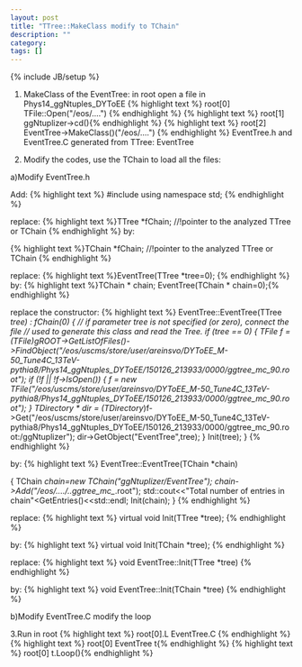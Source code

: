 ```yaml
---
layout: post
title: "TTree::MakeClass modify to TChain"
description: ""
category: 
tags: []
---
```

{% include JB/setup %}

1. MakeClass of the EventTree:
in root open a file in Phys14_ggNtuples_DYToEE
{% highlight text %} root[0] TFile::Open("/eos/....") {% endhighlight %}
{% highlight text %} root[1] ggNtuplizer->cd(){% endhighlight %}
{% highlight text %} root[2] EventTree->MakeClass()("/eos/....") {% endhighlight %}
EventTree.h and EventTree.C generated from TTree: EventTree

2. Modify the codes, use the TChain to load all the files:

a)Modify EventTree.h

Add:
{% highlight text %}
#include<iostream>
using namespace std;
{% endhighlight %}

replace:
{% highlight text %}TTree    *fChain;   //!pointer to the analyzed TTree or TChain
 {% endhighlight %}
by:

{% highlight text %}TChain    *fChain;   //!pointer to the analyzed TTree or TChain
{% endhighlight %}

replace:
{% highlight text %}EventTree(TTree *tree=0); {% endhighlight %}
by:
{% highlight text %}TChain * chain; EventTree(TChain * chain=0);{% endhighlight %}

replace the constructor:
{% highlight text %}
EventTree::EventTree(TTree *tree) : fChain(0)
{
// if parameter tree is not specified (or zero), connect the file
// used to generate this class and read the Tree.
if (tree == 0) {
TFile *f = (TFile*)gROOT->GetListOfFiles()->FindObject("/eos/uscms/store/user/areinsvo/DYToEE_M-50_Tune4C_13TeV-pythia8/Phys14_ggNtuples_DYToEE/150126_213933/0000/ggtree_mc_90.root");
if (!f || !f->IsOpen()) {
f = new TFile("/eos/uscms/store/user/areinsvo/DYToEE_M-50_Tune4C_13TeV-pythia8/Phys14_ggNtuples_DYToEE/150126_213933/0000/ggtree_mc_90.root");
}
TDirectory * dir = (TDirectory*)f->Get("/eos/uscms/store/user/areinsvo/DYToEE_M-50_Tune4C_13TeV-pythia8/Phys14_ggNtuples_DYToEE/150126_213933/0000/ggtree_mc_90.root:/ggNtuplizer");
dir->GetObject("EventTree",tree);
}
Init(tree);
} 
{% endhighlight %}

by:
{% highlight text %}
EventTree::EventTree(TChain *chain)

{
TChain *chain=new TChain("ggNtuplizer/EventTree");
chain->Add("/eos/..../..ggtree_mc_*.root");
std::cout<<"Total number of entries in chain"<<chain->GetEntries()<<std::endl;
Init(chain);
}
{% endhighlight %}

replace:
{% highlight text %}
virtual void Init(TTree *tree);
{% endhighlight %}

by:
{% highlight text %}
virtual void Init(TChain *tree);
{% endhighlight %}

replace:
{% highlight text %}
 void EventTree::Init(TTree *tree)
{% endhighlight %}

by:
{% highlight text %}
 void EventTree::Init(TChain *tree)
{% endhighlight %}


b)Modify EventTree.C
modify the loop

3.Run
in root
{% highlight text %} root[0].L EventTree.C {% endhighlight %}
{% highlight text %} root[0] EventTree t{% endhighlight %}
{% highlight text %} root[0] t.Loop(){% endhighlight %}




